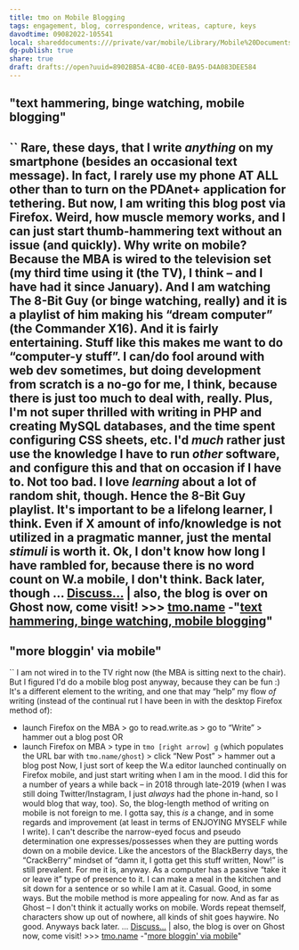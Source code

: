 ```yaml
---
title: tmo on Mobile Blogging
tags: engagement, blog, correspondence, writeas, capture, keys
davodtime: 09082022-105541
local: shareddocuments:///private/var/mobile/Library/Mobile%20Documents/iCloud~md~obsidian/Documents/OBSHIDDIAN/drafts/8902BB5A-4CB0-4CE0-BA95-D4A083DEE584.md
dg-publish: true
share: true
draft: drafts://open?uuid=8902BB5A-4CB0-4CE0-BA95-D4A083DEE584
---
```

## "text hammering, binge watching, mobile blogging" 
``
Rare, these days, that I write _anything_ on my smartphone (besides an occasional text message). In fact, I rarely use my phone AT ALL other than to turn on the PDAnet+ application for tethering. But now, I am writing this blog post via Firefox. Weird, how muscle memory works, and I can just start thumb-hammering text without an issue (and quickly).
**Why write on mobile?**
Because the MBA is wired to the television set (my third time using it (the TV), I think – and I have had it since January). And I am watching **The 8-Bit Guy** (or binge watching, really) and it is a playlist of him making his “dream computer” (the Commander X16). And it is fairly entertaining.
Stuff like this makes me want to do “computer-y stuff”. I can/do fool around with web dev sometimes, but doing development from scratch is a no-go for me, I think, because there is just too much to deal with, really. Plus, I'm not super thrilled with writing in PHP and creating MySQL databases, and the time spent configuring CSS sheets, etc. I'd _much_ rather just use the knowledge I have to run _other_ software, and configure this and that on occasion if I have to. Not too bad.
I love _learning_ about a lot of random shit, though. Hence the **8-Bit Guy** playlist. It's important to be a lifelong learner, I think. Even if X amount of info/knowledge is not utilized in a pragmatic manner, just the mental _stimuli_ is worth it.
Ok, I don't know how long I have rambled for, because there is no word count on W.a mobile, I don't think.
Back later, though
... [Discuss...](https://remark.as/p/tmo/text-hammering-binge-watching-mobile-blogging) | also, the blog is over on Ghost now, come visit! >>> [tmo.name](https://tmo.name)
-"[text hammering, binge watching, mobile blogging](https://write.as/tmo/text-hammering-binge-watching-mobile-blogging)"
---
## "more bloggin' via mobile" 
``
I am not wired in to the TV right now (the MBA is sitting next to the chair). But I figured I'd do a mobile blog post anyway, because they can be fun :)
It's a different element to the writing, and one that may “help” my flow _of_ writing (instead of the continual rut I have been in with the desktop Firefox method of):
  * launch Firefox on the MBA > go to read.write.as > go to “Write” > hammer out a blog post
OR
  * launch Firefox on MBA > type in `tmo [right arrow] g` (which populates the URL bar with `tmo.name/ghost`) > click “New Post” > hammer out a blog post
Now, I just sort of keep the W.a editor launched continually on Firefox mobile, and just start writing when I am in the mood. I did this for a number of years a while back – in 2018 through late-2019 (when I was still doing Twitter/Instagram, I just _always_ had the phone in-hand, so I would blog that way, too). So, the blog-length method of writing on mobile is not foreign to me.
I gotta say, this _is_ a change, and in some regards and improvement (at least in terms of ENJOYING MYSELF while I write). I can't describe the narrow-eyed focus and pseudo determination one expresses/possesses when they are putting words down on a mobile device. Like the ancestors of the BlackBerry days, the “CrackBerry” mindset of “damn it, I gotta get this stuff written, Now!” is still prevalent. For me it is, anyway.
As a computer has a passive “take it or leave it” type of presence to it. I can make a meal in the kitchen and sit down for a sentence or so while I am at it. Casual. Good, in some ways. But the mobile method is more appealing for now.
And as far as Ghost – I don't think it actually works on mobile. Words repeat themself, characters show up out of nowhere, all kinds of shit goes haywire. No good.
Anyways back later.
... [Discuss...](https://remark.as/p/tmo/more-bloggin-via-mobile) | also, the blog is over on Ghost now, come visit! >>> [tmo.name](https://tmo.name)
-"[more bloggin' via mobile](https://write.as/tmo/more-bloggin-via-mobile)"